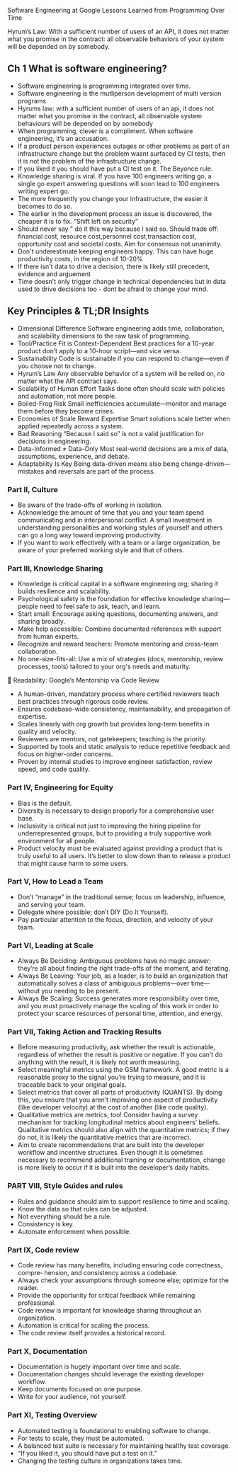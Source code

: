 Software Engineering at Google
Lessons Learned from Programming Over Time

Hyrum’s Law:
With a sufficient number of users of an API, it does not matter what you promise in the contract:
all observable behaviors of your system will be depended on by somebody.

## Ch 1 What is software engineering?

* Software engineering is programming integrated over time.
* Software engineering is the mutliperson development of multi version programs
* Hyrums law: with a sufficient number of users of an api, it does not matter what you promise in the contract, all
  observable system behaviours will be depended on by somebody
* When programming, clever is a compliment. When software engineering, it’s an accusation.
* If a product person experiences outages or other problems as part of an infrastructure change but the problem wasnt
  surfaced by CI tests, then it is not the problem of the infrastructure change.
* If you liked it you should have put a CI test on it. The Beyonce rule.
* Knowledge sharing is viral. If you have 100 engineers writing go, a single go expert answering questions will soon
  lead to 100 engineers writing expert go.
* The more frequently you change your infrastructure, the easier it becomes to do so.
* The earlier in the development process an issue is discovered, the cheaper it is to fix. “Shift left on security”
* Should never say " do it this way because I said so. Should trade off: financial cost, resource cost,personnel
  cost,transaction cost, opportunity cost and societal costs. Aim for consensus not unanimity.
* Don't underestimate keeping engineers happy. This can have huge productivity costs, in the region of 10-20%
* If there isn't data to drive a decision, there is likely still precedent, evidence and arguement
* Time doesn’t only trigger change in technical dependencies but in data used to drive decisions too - dont be afraid to
  change your mind.

## Key Principles & TL;DR Insights

* Dimensional Difference
  Software engineering adds time, collaboration, and scalability dimensions to the raw task of programming.
* Tool/Practice Fit is Context-Dependent
  Best practices for a 10-year product don’t apply to a 10-hour script—and vice versa.
* Sustainability
  Code is sustainable if you can respond to change—even if you choose not to change.
* Hyrum’s Law
  Any observable behavior of a system will be relied on, no matter what the API contract says.
* Scalability of Human Effort
  Tasks done often should scale with policies and automation, not more people.
* Boiled-Frog Risk
  Small inefficiencies accumulate—monitor and manage them before they become crises.
* Economies of Scale Reward Expertise
  Smart solutions scale better when applied repeatedly across a system.
* Bad Reasoning
  “Because I said so” is not a valid justification for decisions in engineering.
* Data-Informed ≠ Data-Only
  Most real-world decisions are a mix of data, assumptions, experience, and debate.
* Adaptability Is Key
  Being data-driven means also being change-driven—mistakes and reversals are part of the process.

### Part II, Culture

* Be aware of the trade-offs of working in isolation.
* Acknowledge the amount of time that you and your team spend communicating and in interpersonal conflict. A small
  investment in understanding personalities and working styles of yourself and others can go a long way toward improving
  productivity.
* If you want to work effectively with a team or a large organization, be aware of your preferred working style and that
  of others.

### Part III, Knowledge Sharing

* Knowledge is critical capital in a software engineering org; sharing it builds resilience and scalability.
* Psychological safety is the foundation for effective knowledge sharing—people need to feel safe to ask, teach, and
  learn.
* Start small: Encourage asking questions, documenting answers, and sharing broadly.
* Make help accessible: Combine documented references with support from human experts.
* Recognize and reward teachers: Promote mentoring and cross-team collaboration.
* No one-size-fits-all: Use a mix of strategies (docs, mentorship, review processes, tools) tailored to your org's needs
  and maturity.

🧠 Readability: Google’s Mentorship via Code Review

* A human-driven, mandatory process where certified reviewers teach best practices through rigorous code review.
* Ensures codebase-wide consistency, maintainability, and propagation of expertise.
* Scales linearly with org growth but provides long-term benefits in quality and velocity.
* Reviewers are mentors, not gatekeepers; teaching is the priority.
* Supported by tools and static analysis to reduce repetitive feedback and focus on higher-order concerns.
* Proven by internal studies to improve engineer satisfaction, review speed, and code quality.

### Part IV, Engineering for Equity

* Bias is the default.
* Diversity is necessary to design properly for a comprehensive user base.
* Inclusivity is critical not just to improving the hiring pipeline for underrepresented groups, but to providing a
  truly supportive work environment for all people.
* Product velocity must be evaluated against providing a product that is truly useful to all users. It’s better to
  slow down than to release a product that might cause harm to some users.

### Part V, How to Lead a Team

* Don’t “manage” in the traditional sense; focus on leadership, influence, and serving your team.
* Delegate where possible; don’t DIY (Do It Yourself).
* Pay particular attention to the focus, direction, and velocity of your team.

### Part VI, Leading at Scale

* Always Be Deciding: Ambiguous problems have no magic answer; they’re all about finding the right trade-offs of the
  moment, and iterating.
* Always Be Leaving: Your job, as a leader, is to build an organization that automatically solves a class of ambiguous
  problems—over time—without you needing to be present.
* Always Be Scaling: Success generates more responsibility over time, and you must proactively manage the scaling of
  this work in order to protect your scarce resources of personal time, attention, and energy.

### Part VII, Taking Action and Tracking Results

* Before measuring productivity, ask whether the result is actionable, regardless of whether the result is positive or
  negative. If you can’t do anything with the result, it is likely not worth measuring.
* Select meaningful metrics using the GSM framework. A good metric is a reasonable proxy to the signal you’re trying
  to measure, and it is traceable back to your original goals.
* Select metrics that cover all parts of productivity (QUANTS). By doing this, you ensure that you aren’t improving one
  aspect of productivity (like developer velocity) at the cost of another (like code quality).
* Qualitative metrics are metrics, too! Consider having a survey mechanism for tracking longitudinal metrics about
  engineers’ beliefs. Qualitative metrics should also align with the quantitative metrics; if they do not, it is likely
  the quantitative metrics that are incorrect.
* Aim to create recommendations that are built into the developer workflow and incentive structures. Even though it is
  sometimes necessary to recommend additional training or documentation, change is more likely to occur if it is built
  into the developer’s daily habits.

### PART VIII, Style Guides and rules

* Rules and guidance should aim to support resilience to time and scaling.
* Know the data so that rules can be adjusted.
* Not everything should be a rule.
* Consistency is key.
* Automate enforcement when possible.

### Part IX, Code review

* Code review has many benefits, including ensuring code correctness, compre‐ hension, and consistency across a
  codebase.
* Always check your assumptions through someone else; optimize for the reader.
* Provide the opportunity for critical feedback while remaining professional.
* Code review is important for knowledge sharing throughout an organization.
* Automation is critical for scaling the process.
* The code review itself provides a historical record.

### Part X, Documentation

* Documentation is hugely important over time and scale.
* Documentation changes should leverage the existing developer workflow.
* Keep documents focused on one purpose.
* Write for your audience, not yourself.

### Part XI, Testing Overview

* Automated testing is foundational to enabling software to change.
* For tests to scale, they must be automated.
* A balanced test suite is necessary for maintaining healthy test coverage.
* “If you liked it, you should have put a test on it.”
* Changing the testing culture in organizations takes time.

[//]: # (231)